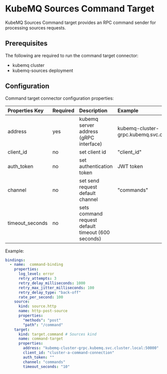 # KubeMQ Sources Command Target

KubeMQ Sources Command target provides an RPC command sender for processing sources requests.

## Prerequisites
The following are required to run the command target connector:

- kubemq cluster
- kubemq-sources deployment


## Configuration

Command target connector configuration properties:

| Properties Key  | Required | Description                                        | Example                                              |
|:----------------|:---------|:---------------------------------------------------|:-----------------------------------------------------|
| address         | yes      | kubemq server address (gRPC interface)             | kubemq-cluster-grpc.kubemq.svc.cluster.local:50000 |
| client_id       | no       | set client id                                      | "client_id"                                          |
| auth_token      | no       | set authentication token                           | JWT token                                            |
| channel | no       | set send request default channel               |          "commands"                                            |
| timeout_seconds | no       | sets command request default timeout (600 seconds) |                                                      |


Example:

```yaml
bindings:
  - name:  command-binding 
    properties: 
      log_level: error
      retry_attempts: 3
      retry_delay_milliseconds: 1000
      retry_max_jitter_milliseconds: 100
      retry_delay_type: "back-off"
      rate_per_second: 100
    source:
      kind: source.http
      name: http-post-source
      properties:
        "methods": "post"
        "path": "/command"
    target:
      kind: target.command # Sources kind
      name: command-target 
      properties: 
        address: "kubemq-cluster-grpc.kubemq.svc.cluster.local:50000"
        client_id: "cluster-a-command-connection"
        auth_token: ""
        channel: "commands"
        timeout_seconds: "10"
```

